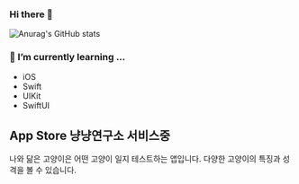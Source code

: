 ### Hi there 👋

<!--
**SongYG77/SongYG77** is a ✨ _special_ ✨ repository because its `README.md` (this file) appears on your GitHub profile.

Here are some ideas to get you started:

- 🔭 I’m currently working on ...
- 🌱 I’m currently learning ...
- 👯 I’m looking to collaborate on ...
- 🤔 I’m looking for help with ...
- 💬 Ask me about ...
- 📫 How to reach me: ...
- 😄 Pronouns: ...
- ⚡ Fun fact: ...
-->

![Anurag's GitHub stats](https://github-readme-stats.vercel.app/api?username=SongYG77&show_icons=true&theme=radical)

###  🌱 I’m currently learning ...

- iOS 
- Swift
- UIKit
- SwiftUI

## App Store 냥냥연구소 서비스중
나와 닮은 고양이은 어떤 고양이 일지 테스트하는 앱입니다.
다양한 고양이의 특징과 성격을 볼 수 있습니다.

